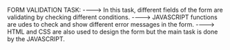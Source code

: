 FORM VALIDATION TASK:
----> In this task, different fields of the form are validating by checking different conditions.
----> JAVASCRIPT functions are udes to check and show different error messages in the form.
----> HTML and CSS are also used to design the form but the main task is done by the JAVASCRIPT.
